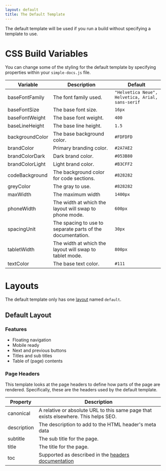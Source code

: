 ```yaml
---
layout: default
title: The Default Template
---
```


The default template will be used if you run a build without specifying a template to use.

# CSS Build Variables

You can change some of the styling for the default template by specifying properties within your `simple-docs.js` file.

| Variable | Description | Default |
| -------- | ----------- | ------- |
| baseFontFamily | The font family used. | `"Helvetica Neue", Helvetica, Arial, sans-serif` |
| baseFontSize | The base font size. | `16px` |
| baseFontWeight | The base font weight. | `400` |
| baseLineHeight | The base line height. | `1.5` |
| backgroundColor | The base background color. | `#FDFDFD` |
| brandColor | Primary branding color. | `#2A7AE2` |
| brandColorDark | Dark brand color. | `#053B80` |
| brandColorLight | Light brand color. | `#B3CFF2` |
| codeBackground | The background color for code sections. | `#828282` |
| greyColor | The gray to use. | `#828282` |
| maxWidth | The maximum width | `1400px` |
| phoneWidth | The width at which the layout will swap to phone mode. | `600px` |
| spacingUnit | The spacing to use to separate parts of the documentation. | `30px` |
| tabletWidth | The width at which the layout will swap to tablet mode. | `800px` |
| textColor | The base text color. | `#111` |

# Layouts

The default template only has one [layout](./layouts.md) named `default`.

## Default Layout 
 
### Features

- Floating navigation
- Mobile ready
- Next and previous buttons
- Titles and sub titles
- Table of (page) contents

### Page Headers

This template looks at the page headers to define how parts of the page are rendered. Specifically, these are the headers used by the default template.

| Property | Description |
| -------- | ----------- |
| canonical | A relative or absolute URL to this same page that exists elsewhere. This helps SEO. |
| description | The description to add to the HTML header's meta data |
| subtitle | The sub title for the page. |
| title | The title for the page. |
| toc | Supported as described in the [headers documentation](../create-docs/index.md#headers) |
